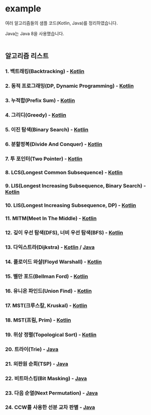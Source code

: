 # example
여러 알고리즘들의 샘플 코드(Kotlin, Java)를 정리하였습니다.

Java는 Java 8을 사용했습니다.
<br>
<br>

## 알고리즘 리스트
### 1. 백트래킹(Backtracking) - [Kotlin](https://velog.io/@pnlkc/%EB%B0%B1%ED%8A%B8%EB%9E%98%ED%82%B9)

### 2. 동적 프로그래밍(DP, Dynamic Programming) - [Kotlin](https://velog.io/@pnlkc/Dynamic-Programming)

### 3. 누적합(Prefix Sum) - [Kotlin](https://velog.io/@pnlkc/%EB%88%84%EC%A0%81%ED%95%A9)

### 4. 그리디(Greedy) - [Kotlin](https://velog.io/@pnlkc/%EA%B7%B8%EB%A6%AC%EB%94%94)

### 5. 이진 탐색(Binary Search) - [Kotlin](https://velog.io/@pnlkc/%EC%9D%B4%EC%A7%84-%ED%83%90%EC%83%89)

### 6. 분할정복(Divide And Conquer) - [Kotlin](https://github.com/pnlkc/CodingTest/blob/main/example/%EB%B6%84%ED%95%A0%EC%A0%95%EB%B3%B5.kt)

### 7. 투 포인터(Two Pointer) - [Kotlin](https://github.com/pnlkc/CodingTest/blob/main/example/Two_Pointer.kt)

### 8. LCS(Longest Common Subsequence) - [Kotlin](https://github.com/pnlkc/CodingTest/blob/main/example/LCS.kt)

### 9. LIS(Longest Increasing Subsequence, Binary Search) - [Kotlin](https://github.com/pnlkc/CodingTest/blob/main/example/LIS_Binary_Search.kt)

### 10. LIS(Longest Increasing Subsequence, DP) - [Kotlin](https://github.com/pnlkc/CodingTest/blob/main/example/LIS_DP.kt)

### 11. MITM(Meet In The Middle) - [Kotlin](https://github.com/pnlkc/CodingTest/blob/main/example/MEET_IN_THE_MIDDLE.kt)

### 12. 깊이 우선 탐색(DFS), 너비 우선 탐색(BFS) - [Kotlin](https://velog.io/@pnlkc/DFS-BFS)

### 13. 다익스트라(Dijkstra) - [Kotlin](https://github.com/pnlkc/CodingTest/blob/main/example/%EB%8B%A4%EC%9D%B5%EC%8A%A4%ED%8A%B8%EB%9D%BC.kt) / [Java](https://github.com/pnlkc/CodingTest/blob/main/example/%EB%8B%A4%EC%9D%B5%EC%8A%A4%ED%8A%B8%EB%9D%BC.java)

### 14. 플로이드 와샬(Floyd Warshall) - [Kotlin](https://github.com/pnlkc/CodingTest/blob/main/example/%ED%94%8C%EB%A1%9C%EC%9D%B4%EB%93%9C%20%EC%99%80%EC%83%AC.kt)  

### 15. 벨만 포드(Bellman Ford) - [Kotlin](https://github.com/pnlkc/CodingTest/blob/main/example/%EB%B2%A8%EB%A7%8C%20%ED%8F%AC%EB%93%9C.kt)

### 16. 유니온 파인드(Union Find) - [Kotlin](https://github.com/pnlkc/CodingTest/blob/main/example/Union_Find.kt)

### 17. MST(크루스칼, Kruskal) - [Kotlin](https://github.com/pnlkc/CodingTest/blob/main/example/MST_Kruskal.kt)

### 18. MST(프림, Prim) - [Kotlin](https://github.com/pnlkc/CodingTest/blob/main/example/MST_Prim.kt)

### 19. 위상 정렬(Topological Sort) - [Kotlin](https://github.com/pnlkc/CodingTest/blob/main/example/%EC%9C%84%EC%83%81%20%EC%A0%95%EB%A0%AC.java)

### 20. 트라이(Trie) - [Java](https://github.com/pnlkc/CodingTest/blob/main/example/Trie.java)

### 21. 외판원 순회(TSP) - [Java](https://github.com/pnlkc/CodingTest/blob/main/example/TSP.java)

### 22. 비트마스킹(Bit Masking) - [Java](https://github.com/pnlkc/CodingTest/blob/main/example/BitMasking.md)

### 23. 다음 순열(Next Permutation) - [Java](https://github.com/pnlkc/CodingTest/blob/main/example/NextPermutation.java)

### 24. CCW를 사용한 선분 교차 판별 - [Java](https://github.com/pnlkc/CodingTest/blob/main/example/CCW%20%EC%84%A0%EB%B6%84%20%EA%B5%90%EC%B0%A8.md)
